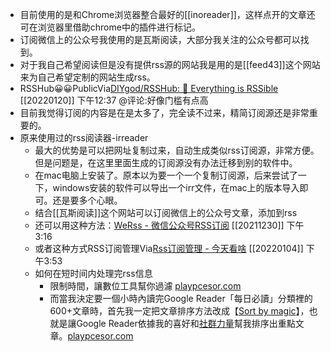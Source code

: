 - 目前使用的是和Chrome浏览器整合最好的[[inoreader]]，这样点开的文章还可在浏览器里借助chrome中的插件进行标记。
- 订阅微信上的公众号我使用的是瓦斯阅读，大部分我关注的公众号都可以找到。
- 对于我自己希望阅读但是没有提供rss源的网站我是用的是[[feed43]]这个网站来为自己希望定制的网站生成rss。
- RSSHub😀😀PublicVia[DIYgod/RSSHub: 🍰 Everything is RSSible](https://github.com/DIYgod/RSSHub#/) [[20220120]] 下午12:37 @评论:好像门槛有点高
- 目前我觉得订阅的内容是在是太多了，完全读不过来，精简订阅源还是非常重要的。
- 原来使用过的rss阅读器-irreader
    - 最大的优势是可以把网址复制过来，自动生成类似rss订阅源，非常方便。但是问题是，在这里里面生成的订阅源没有办法迁移到别的软件中。
    - 在mac电脑上安装了。原本以为要一个一个复制订阅源，后来尝试了一下，windows安装的软件可以导出一个irr文件，在mac上的版本导入即可。还是要多个心眼。
    - 结合[[瓦斯阅读]]这个网站可以订阅微信上的公众号文章，添加到rss
    - 还可以用这种方法：[WeRss - 微信公众号RSS订阅](https://werss.app/) [[20211230]] 下午3:16
    - 或者这种方式RSS订阅管理Via[Rss订阅管理 - 今天看啥](http://www.jintiankansha.me/subscribe/rss/subscribed) [[20220104]] 下午3:53
    - 如何在短时间内处理完rss信息
        - 限制時間，讓數位工具幫你過濾 [playpcesor.com](http://www.playpcesor.com/2011/10/61000-google-reader.html)
        - 而當我決定要一個小時內讀完Google Reader「每日必讀」分類裡的600+文章時，首先我一定把文章排序方法改成【[Sort by magic](http://playpcesor.blogspot.com/2007/03/google-reader.html)】，也就是讓Google Reader依據我的喜好和[社群力量](http://playpcesor.blogspot.com/2011/06/google_29.html)幫我排序出重點文章。[playpcesor.com](http://www.playpcesor.com/2011/10/61000-google-reader.html)
